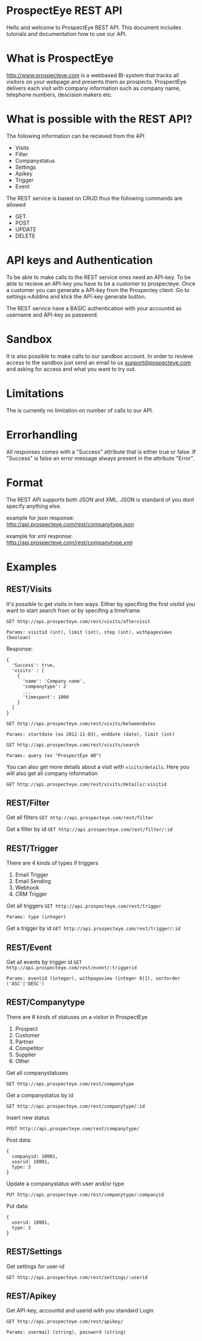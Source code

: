 ProspectEye REST API
====================

Hello and welcome to ProspectEye REST API. This document includes tutorials and documentation how to use our API.

What is ProspectEye
====================

http://www.prospecteye.com is a webbased BI-system that tracks all visitors on your webpage and presents them as prospects.
ProspectEye delivers each visit with company information such as company name, telephone numbers, descision makers etc.

What is possible with the REST API?
====================

The following information can be recieved from the API

- Visits
- Filter
- Companystatus
- Settings
- Apikey
- Trigger
- Event

The REST service is based on CRUD thus the following commands are allowed

- GET
- POST
- UPDATE
- DELETE

API keys and Authentication
====================
To be able to make calls to the REST service ones need an API-key. To be able to recieve an API-key you have to be a customer to prospecteye.
Once a customer you can generate a API-key from the Prospectey client. Go to settings->Addins and klick the API-key generate button.

The REST service have a BASIC authentication with your accountid as username and API-key as password.

Sandbox
====================
It is also possible to make calls to our sandbox account. In order to revieve access to the sandbox just send an email
to us support@pospecteye.com and asking for access and what you want to try out.

Limitations
====================
The is currently no limitation on number of calls to our API.

Errorhandling
====================
All responses comes with a "Success" attribute that is either true or false. If "Success" is false an error message
always present in the attribute "Error".

Format
====================
The REST API supports both JSON and XML. JSON is standard of you dont specify anything else.

example for json response:
http://api.prospecteye.com/rest/companytype.json

example for xml response:
http://api.prospecteye.com/rest/companytype.xml

Examples
====================

REST/Visits
--------------------
It's possible to get visits in two ways. Either by specifing the first visitid you want to start search from or by specifing
a timeframe.

`GET http://api.prospecteye.com/rest/visits/aftervisit`

`Params: visitid (int), limit (int), step (int), withpageviews (boolean)`

Response:

```
{
  'Success': true,
  'visits' : [
    {
      'name': 'Company name',
      'companytype': 2
      ...
      'timespent': 1000
    } 
  ]
}
```


`GET http://api.prospecteye.com/rest/visits/betweendates`

`Params: startdate (ex 2012-11-03), enddate (date), limit (int)`


`GET http://api.prospecteye.com/rest/visits/search`

`Params: query (ex "ProspectEye AB")`

You can also get more details about a visit with `visits/details`. Here you will also get all company information

`GET http://api.prospecteye.com/rest/visits/details/:visitid`

REST/Filter
--------------------

Get all filters
`GET http://api.prospecteye.com/rest/filter`

Get a filter by id
`GET http://api.prospecteye.com/rest/filter/:id`

REST/Trigger
--------------------

There are 4 kinds of types if triggers

1. Email Trigger
2. Email Sending
3. Webhook
4. CRM Trigger

Get all triggers
`GET http://api.prospecteye.com/rest/trigger`

`Params: type (integer)`

Get a trigger by id
`GET http://api.prospecteye.com/rest/trigger/:id`

REST/Event
--------------------

Get all events by trigger id
`GET http://api.prospecteye.com/rest/event/:triggerid`

`Params: eventid (integer), withpageview (integer 0|1), sortorder ('ASC'|'DESC')`

REST/Companytype
--------------------

There are 6 kinds of statuses on a visitor in ProspectEye

1. Prospect
2. Customer
3. Partner
4. Competitor
5. Supplier
6. Other

Get all companystatuses

`GET http://api.prospecteye.com/rest/companytype`

Get a companystatus by id

`GET http://api.prospecteye.com/rest/companytype/:id`

Insert new status

`POST http://api.prospecteye.com/rest/companytype/`

Post data:
```
{
  companyid: 10001,
  userid: 10001,
  type: 3
}
```

Update a companystatus with user and/or type

`PUT http://api.prospecteye.com/rest/companytype/:companyid`

Put data:
```
{
  userid: 10001,
  type: 3
}
```

REST/Settings
--------------------

Get settings for user-id

`GET http://api.prospecteye.com/rest/settings/:userid`


REST/Apikey
--------------------

Get API-key, accountid and userid with you standard Login

`GET http://api.prospecteye.com/rest/apikey/`

`Params: usermail (string), password (string)`

